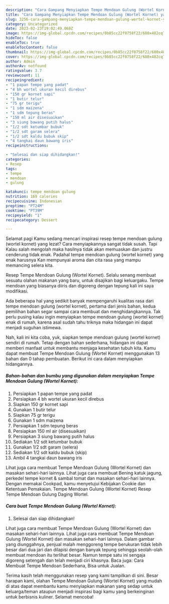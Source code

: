 ```yaml
---
description: "Cara Gampang Menyiapkan Tempe Mendoan Gulung (Wortel Kornet) yang Lezat Sekali, Buat Buka Puasa Lezat Sekali"
title: "Cara Gampang Menyiapkan Tempe Mendoan Gulung (Wortel Kornet) yang Lezat Sekali, Buat Buka Puasa Lezat Sekali"
slug: 3256-cara-gampang-menyiapkan-tempe-mendoan-gulung-wortel-kornet-yang-lezat-sekali-buat-buka-puasa-lezat-sekali
category: Uncategorized
date: 2023-02-23T19:02:49.068Z
image: https://img-global.cpcdn.com/recipes/0b85cc22f0758f22/680x482cq70/tempe-mendoan-gulung-wortel-kornet-foto-resep-utama.jpg
hideToc: false
enableToc: true
enableTocContent: false
thumbnail: https://img-global.cpcdn.com/recipes/0b85cc22f0758f22/680x482cq70/tempe-mendoan-gulung-wortel-kornet-foto-resep-utama.jpg
cover: https://img-global.cpcdn.com/recipes/0b85cc22f0758f22/680x482cq70/tempe-mendoan-gulung-wortel-kornet-foto-resep-utama.jpg
author: Admin
authorAv: notfound
ratingvalue: 3.7
reviewcount: 11
recipeingredient:
- "1 papan tempe yang padat"
- "4 bh wortel ukuran kecil direbus"
- "150 gr kornet sapi"
- "1 butir telur"
- "75 gr terigu"
- "1 sdm maizena"
- "1 sdm tepung beras"
- "150 ml air disesuaikan"
- "3 siung bawang putih halus"
- "1/2 sdt ketumbar bubuk"
- "1/2 sdt garam selera"
- "1/2 sdt kaldu bubuk skip"
- "4 tangkai daun bawang iris"
recipeinstructions:

- "Selesai dan siap dihidangkan!"
categories:
- Resep
tags:
- tempe
- mendoan
- gulung

katakunci: tempe mendoan gulung 
nutrition: 169 calories
recipecuisine: Indonesian
preptime: "PT24M"
cooktime: "PT39M"
recipeyield: "1"
recipecategory: Dessert

---
```



Selamat pagi Kamu sedang mencari inspirasi resep tempe mendoan gulung (wortel kornet) yang lezat? Cara menyiapkannya sangat tidak susah. Tapi Kalau salah mengolah maka hasilnya tidak akan memuaskan dan justru cenderung tidak enak. Padahal tempe mendoan gulung (wortel kornet) yang enak harusnya Kan mempunyai aroma dan cita rasa yang mampu memancing selera kita.


Resep Tempe Mendoan Gulung (Wortel Kornet). Selalu senang membuat sesuatu olahan makanan yang baru, untuk disajikan bagi keluargaku. Tempe mendoan yang biasanya diiris dan digoreng dengan tepung kali ini saya modifikasi.

Ada beberapa hal yang sedikit banyak mempengaruhi kualitas rasa dari tempe mendoan gulung (wortel kornet), pertama dari jenis bahan, kedua pemilihan bahan segar sampai cara membuat dan menghidangkannya. Tak perlu pusing kalau ingin menyiapkan tempe mendoan gulung (wortel kornet) enak di rumah, karena asal sudah tahu triknya maka hidangan ini dapat menjadi suguhan istimewa.


Nah, kali ini kita coba, yuk, siapkan tempe mendoan gulung (wortel kornet) sendiri di rumah. Tetap dengan bahan sederhana, hidangan ini dapat memberi manfaat untuk membantu menjaga kesehatan tubuh kita. Kamu dapat membuat Tempe Mendoan Gulung (Wortel Kornet) menggunakan 13 bahan dan 0 tahap pembuatan. Berikut ini cara dalam menyiapkan hidangannya.

<!--inarticleads1-->

##### Bahan-bahan dan bumbu yang digunakan dalam menyiapkan Tempe Mendoan Gulung (Wortel Kornet):

1. Persiapkan 1 papan tempe yang padat
1. Persiapkan 4 bh wortel ukuran kecil direbus
1. Siapkan 150 gr kornet sapi
1. Gunakan 1 butir telur
1. Siapkan 75 gr terigu
1. Gunakan 1 sdm maizena
1. Persiapkan 1 sdm tepung beras
1. Persiapkan 150 ml air (disesuaikan)
1. Persiapkan 3 siung bawang putih halus
1. Sediakan 1/2 sdt ketumbar bubuk
1. Gunakan 1/2 sdt garam (selera)
1. Sediakan 1/2 sdt kaldu bubuk (skip)
1. Ambil 4 tangkai daun bawang iris


Lihat juga cara membuat Tempe Mendoan Gulung (Wortel Kornet) dan masakan sehari-hari lainnya. Lihat juga cara membuat Bening katuk jagung, perkedel tempe kornet &amp; sambal tomat dan masakan sehari-hari lainnya. Dengan memakai Cookpad, kamu menyetujui Kebijakan Cookie dan Ketentuan Pemakaian. Tempe Mendoan Gulung (Wortel Kornet) Resep Tempe Mendoan Gulung Daging Wortel. 

<!--inarticleads2-->

##### Cara buat Tempe Mendoan Gulung (Wortel Kornet):


1. Selesai dan siap dihidangkan!

Lihat juga cara membuat Tempe Mendoan Gulung (Wortel Kornet) dan masakan sehari-hari lainnya. Lihat juga cara membuat Tempe Mendoan Gulung (Wortel Kornet) dan masakan sehari-hari lainnya. Dalam gambar yang diunggahnya, penjual malah menggoreng tempe berukuran tidak lebih besar dari dua jari dan dilapisi dengan banyak tepung sehingga seolah-olah membuat mendoan itu terlihat besar. Namun tempe satu ini sengaja digoreng setengah dan telah menjadi ciri khasnya. Baca juga: Cara Membuat Tempe Mendoan Sederhana, Bisa untuk Jualan. 

Terima kasih telah menggunakan resep yang kami tampilkan di sini. Besar harapan kami, olahan Tempe Mendoan Gulung (Wortel Kornet) yang mudah di atas dapat membantu kamu menyiapkan makanan yang sedap untuk keluarga/teman ataupun menjadi inspirasi bagi kamu yang berkeinginan untuk berbisnis kuliner. Selamat mencoba!
